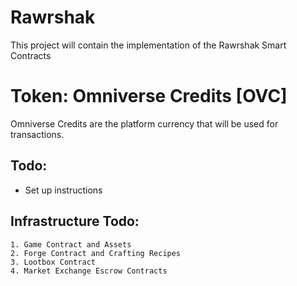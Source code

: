 # Rawrshak
This project will contain the implementation of the Rawrshak Smart Contracts

# Token: Omniverse Credits [OVC]
Omniverse Credits are the platform currency that will be used for transactions.

## Todo:
- Set up instructions

## Infrastructure Todo:
    1. Game Contract and Assets
    2. Forge Contract and Crafting Recipes
    3. Lootbox Contract
    4. Market Exchange Escrow Contracts
